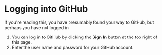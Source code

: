 # Logging into GitHub

If you\'re reading this, you have presumably found your way to GitHub,
but perhaps you have not logged in.

1.  You can log in to GitHub by clicking the **Sign In** button at the
    top right of this page.
2.  Enter the user name and password for your GitHub account.
